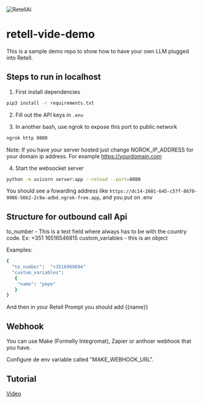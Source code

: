 ![RetellAi](https://bookface-images.s3.amazonaws.com/logos/1a8537326cec1508a5051c913e288dcb0859143f.png)

# retell-vide-demo

This is a sample demo repo to show how to have your own LLM plugged into Retell.

## Steps to run in localhost

1. First install dependencies

```bash
pip3 install -r requirements.txt
```

2. Fill out the API keys in `.env`

3. In another bash, use ngrok to expose this port to public network

```bash
ngrok http 8080
```

Note: If you have your server hosted just change NGROK_IP_ADDRESS for your domain ip address. For example https://yourdomain.com

4. Start the websocket server

```bash
python -m uvicorn server:app --reload --port=8080
```

You should see a fowarding address like
`https://dc14-2601-645-c57f-8670-9986-5662-2c9a-adbd.ngrok-free.app`, and you put on .env

## Structure for outbound call Api 

to_number - This is a text field where always has to be with the country code. Ex: +351 16516546815
custom_variables - this is an object

Examples: 
```bash
{
  "to_number":  "+3516969694"
  "custom_variables":
   {
    "name": "pepe"
   }
}
```

And then in your Retell Prompt you should add {{name}} 

## Webhook 

You can use Make (Formelly Integromat), Zapier  or anthoer webhook that you have. 

Configure de env variable called "MAKE_WEBHOOK_URL". 

## Tutorial 

[Video](https://www.youtube.com/watch?v=Z5l54C3b6Ks) 


